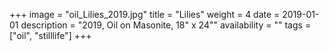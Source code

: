 +++
image = "oil_Lilies_2019.jpg"
title = "Lilies"
weight = 4
date = 2019-01-01
description = "2019, Oil on Masonite, 18\" x 24\""
availability = ""
tags = ["oil", "stilllife"]
+++
